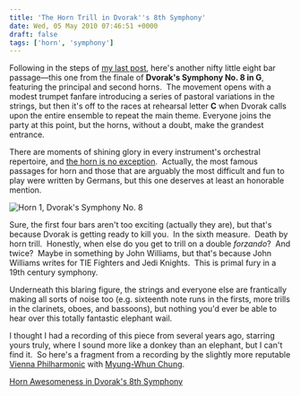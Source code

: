 ```yaml
---
title: 'The Horn Trill in Dvorak''s 8th Symphony'
date: Wed, 05 May 2010 07:46:51 +0000
draft: false
tags: ['horn', 'symphony']
---
```


Following in the steps of [my last post](http://alexchao.com/2010/04/happy-shostakovich/ "A Happy Shostakovich"), here's another nifty little eight bar passage—this one from the finale of **Dvorak's Symphony No. 8 in G**, featuring the principal and second horns.  The movement opens with a modest trumpet fanfare introducing a series of pastoral variations in the strings, but then it's off to the races at rehearsal letter **C** when Dvorak calls upon the entire ensemble to repeat the main theme. Everyone joins the party at this point, but the horns, without a doubt, make the grandest entrance.

There are moments of shining glory in every instrument's orchestral repertoire, and [the horn is no exception](http://hornexcerpts.org/ "Orchestral Horn Excerpts").  Actually, the most famous passages for horn and those that are arguably the most difficult and fun to play were written by Germans, but this one deserves at least an honorable mention.

![Horn 1, Dvorak's Symphony No. 8](https://alexchao-blog-media.s3.amazonaws.com/2021/07/ea506-dvorak-symphony8-horn.png "Horns in F, Dvorak's Symphony No. 8")

Sure, the first four bars aren't too exciting (actually they are), but that's because Dvorak is getting ready to kill you.  In the sixth measure.  Death by horn trill.  Honestly, when else do you get to trill on a double _forzando_?  And twice?  Maybe in something by John Williams, but that's because John Williams writes for TIE Fighters and Jedi Knights.  This is primal fury in a 19th century symphony.

Underneath this blaring figure, the strings and everyone else are frantically making all sorts of noise too (e.g. sixteenth note runs in the firsts, more trills in the clarinets, oboes, and bassoons), but nothing you'd ever be able to hear over this totally fantastic elephant wail.

I thought I had a recording of this piece from several years ago, starring yours truly, where I sound more like a donkey than an elephant, but I can't find it.  So here's a fragment from a recording by the slightly more reputable [Vienna Philharmonic](http://www.wienerphilharmoniker.at "Vienna Philharmonic") with [Myung-Whun Chung](http://www.deutschegrammophon.com/myungwhun.chung "Myung-Whun Chung").

[Horn Awesomeness in Dvorak's 8th Symphony](https://alexchao-blog-media.s3.amazonaws.com/2021/07/dc739-dvorak-symphony-no.-8-horn-awesomeness.mp3)
